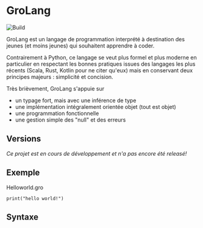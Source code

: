 # GroLang

![Build](https://github.com/hbraux/grolang/workflows/maven/badge.svg)


GroLang est un langage de programmation interprété à destination des jeunes (et moins jeunes) qui souhaitent apprendre à coder.

Contrairement à Python, ce langage se veut plus formel et plus moderne en particulier en respectant les bonnes pratiques issues des
langages les plus récents (Scala, Rust, Kotlin pour ne citer qu'eux) mais en conservant deux principes majeurs : simplicité et concision.

Très brièvement, GroLang s'appuie sur
* un typage fort, mais avec une inférence de type
* une implémentation intégralement orientée objet (tout est objet) 
* une programmation fonctionnelle
* une gestion simple des "null" et des erreurs 


## Versions

*Ce projet est en cours de développement et n'a pas encore été releasé!*

## Exemple

Helloworld.gro
```
print("hello world!")
```

## Syntaxe

